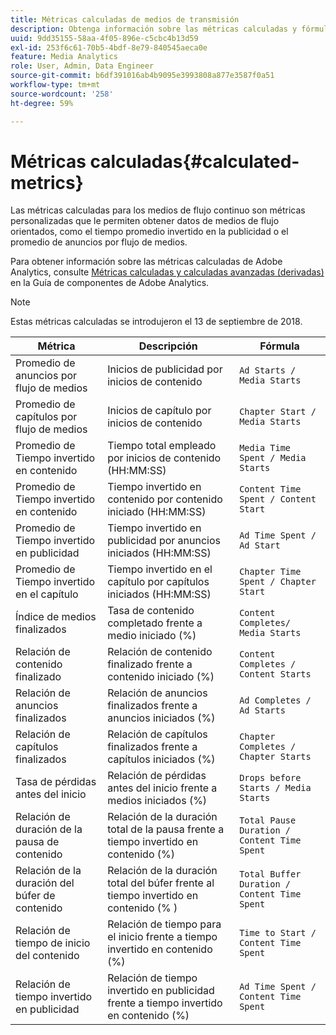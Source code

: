 ```yaml
---
title: Métricas calculadas de medios de transmisión
description: Obtenga información sobre las métricas calculadas y fórmulas de métricas de medios de flujo continuo de Adobe.
uuid: 9dd35155-58aa-4f05-896e-c5cbc4b13d59
exl-id: 253f6c61-70b5-4bdf-8e79-840545aeca0e
feature: Media Analytics
role: User, Admin, Data Engineer
source-git-commit: b6df391016ab4b9095e3993808a877e3587f0a51
workflow-type: tm+mt
source-wordcount: '258'
ht-degree: 59%

---
```


# Métricas calculadas{#calculated-metrics}

Las métricas calculadas para los medios de flujo continuo son métricas personalizadas que le permiten obtener datos de medios de flujo orientados, como el tiempo promedio invertido en la publicidad o el promedio de anuncios por flujo de medios.

Para obtener información sobre las métricas calculadas de Adobe Analytics, consulte [Métricas calculadas y calculadas avanzadas (derivadas)](https://experienceleague.adobe.com/docs/analytics/components/calculated-metrics/cm-overview.html?lang=en) en la Guía de componentes de Adobe Analytics.

>[!NOTE]
>
>Estas métricas calculadas se introdujeron el 13 de septiembre de 2018.

| Métrica | Descripción | Fórmula |
|---|---|---|
| Promedio de anuncios por flujo de medios | Inicios de publicidad por inicios de contenido | `Ad Starts / Media Starts` |
| Promedio de capítulos por flujo de medios | Inicios de capítulo por inicios de contenido | `Chapter Start / Media Starts` |
| Promedio de Tiempo invertido en contenido | Tiempo total empleado por inicios de contenido (HH:MM:SS) | `Media Time Spent / Media Starts` |
| Promedio de Tiempo invertido en contenido | Tiempo invertido en contenido por contenido iniciado (HH:MM:SS) | `Content Time Spent / Content Start` |
| Promedio de Tiempo invertido en publicidad | Tiempo invertido en publicidad por anuncios iniciados (HH:MM:SS) | `Ad Time Spent / Ad Start` |
| Promedio de Tiempo invertido en el capítulo | Tiempo invertido en el capítulo por capítulos iniciados (HH:MM:SS) | `Chapter Time Spent / Chapter Start` |
| Índice de medios finalizados | Tasa de contenido completado frente a medio iniciado (%) | `Content Completes/ Media Starts` |
| Relación de contenido finalizado | Relación de contenido finalizado frente a contenido iniciado (%) | `Content Completes / Content Starts` |
| Relación de anuncios finalizados | Relación de anuncios finalizados frente a anuncios iniciados (%) | `Ad Completes / Ad Starts` |
| Relación de capítulos finalizados | Relación de capítulos finalizados frente a capítulos iniciados (%) | `Chapter Completes / Chapter Starts` |
| Tasa de pérdidas antes del inicio | Relación de pérdidas antes del inicio frente a medios iniciados (%) | `Drops before Starts / Media Starts` |
| Relación de duración de la pausa de contenido | Relación de la duración total de la pausa frente a tiempo invertido en contenido (%) | `Total Pause Duration / Content Time Spent` |
| Relación de la duración del búfer de contenido | Relación de la duración total del búfer frente al tiempo invertido en contenido (% ) | `Total Buffer Duration / Content Time Spent` |
| Relación de tiempo de inicio del contenido | Relación de tiempo para el inicio frente a tiempo invertido en contenido (%) | `Time to Start / Content Time Spent` |
| Relación de tiempo invertido en publicidad | Relación de tiempo invertido en publicidad frente a tiempo invertido en contenido (%) | `Ad Time Spent / Content Time Spent` |
